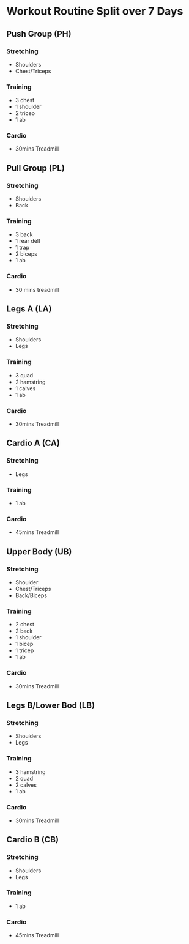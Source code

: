 # Workout Routine Split over 7 Days

## Push Group (PH)
### Stretching
* Shoulders
* Chest/Triceps
### Training
* 3 chest
* 1 shoulder
* 2 tricep
* 1 ab
### Cardio
* 30mins Treadmill

## Pull Group (PL)
### Stretching
* Shoulders
* Back
### Training
* 3 back
* 1 rear delt
* 1 trap
* 2 biceps
* 1 ab
### Cardio
* 30 mins treadmill

## Legs A (LA)
### Stretching
* Shoulders
* Legs
### Training
* 3 quad
* 2 hamstring
* 1 calves
* 1 ab
### Cardio
* 30mins Treadmill

## Cardio A (CA)
### Stretching
* Legs
### Training
* 1 ab
### Cardio
* 45mins Treadmill

## Upper Body (UB)
### Stretching
* Shoulder
* Chest/Triceps
* Back/Biceps
### Training
* 2 chest
* 2 back
* 1 shoulder
* 1 bicep
* 1 tricep
* 1 ab
### Cardio
* 30mins Treadmill

## Legs B/Lower Bod (LB)
### Stretching
* Shoulders
* Legs
### Training
* 3 hamstring
* 2 quad
* 2 calves
* 1 ab
### Cardio
* 30mins Treadmill

## Cardio B (CB)
### Stretching
* Shoulders
* Legs
### Training
* 1 ab
### Cardio
* 45mins Treadmill
